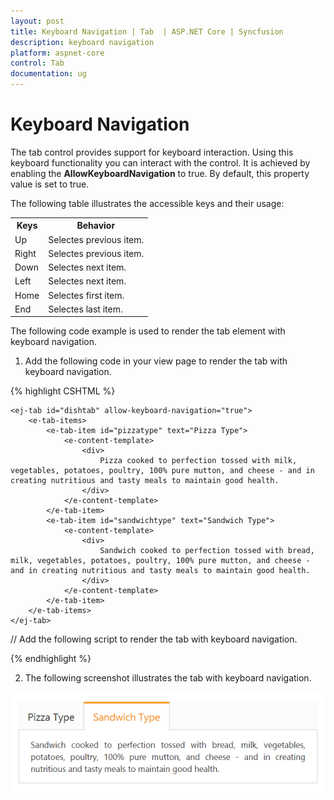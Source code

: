 ```yaml
---
layout: post
title: Keyboard Navigation | Tab  | ASP.NET Core | Syncfusion
description: keyboard navigation
platform: aspnet-core
control: Tab 
documentation: ug
---
```


# Keyboard Navigation

The tab control provides support for keyboard interaction. Using this keyboard functionality you can interact with the control. It is achieved by enabling the **AllowKeyboardNavigation** to true. By default, this property value is set to true.

The following table illustrates the accessible keys and their usage:

<table>
<tr>
<th>
Keys</th><th>
Behavior</th></tr>
<tr>
<td>
Up</td><td>
Selectes previous item.</td></tr>
<tr>
<td>
Right</td><td>
Selectes previous item.</td></tr>
<tr>
<td>
Down</td><td>
Selectes next item.</td></tr>
<tr>
<td>
Left</td><td>
Selectes next item.</td></tr>
<tr>
<td>
Home</td><td>
Selectes first item.</td></tr>
<tr>
<td>
End</td><td>
Selectes last item.</td></tr>
</table>
The following code example is used to render the tab element with keyboard navigation.

1. Add the following code in your view page to render the tab with keyboard navigation.

{% highlight CSHTML %}

<div style="width: 500px">

	<ej-tab id="dishtab" allow-keyboard-navigation="true">
		<e-tab-items>
			<e-tab-item id="pizzatype" text="Pizza Type">
				<e-content-template>
					<div>
						Pizza cooked to perfection tossed with milk, vegetables, potatoes, poultry, 100% pure mutton, and cheese - and in creating nutritious and tasty meals to maintain good health.
					</div>
				</e-content-template>
			</e-tab-item>
			<e-tab-item id="sandwichtype" text="Sandwich Type">
				<e-content-template>
					<div>
						Sandwich cooked to perfection tossed with bread, milk, vegetables, potatoes, poultry, 100% pure mutton, and cheese - and in creating nutritious and tasty meals to maintain good health.
					</div>
				</e-content-template>
			</e-tab-item>
		</e-tab-items>
	</ej-tab>

</div>

// Add the following script to render the tab with keyboard navigation.
	
<script type="text/javascript">
$(function () {
	//Control focus key
	$(document).on("keydown", function (e) {
		if (e.altKey && e.keyCode === 74) {
			// j- key code.
			$("#dishtab ul a").focus();
		}
	});
});
</script>

{% endhighlight %}

2. The following screenshot illustrates the tab with keyboard navigation.

![](Keyboard-Navigation_images/Keyboard-Navigation_img1.png)